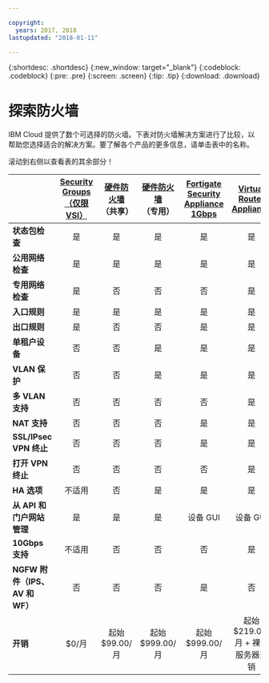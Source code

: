 ```yaml
---

copyright:
  years: 2017, 2018
lastupdated: "2018-01-11"

---
```


{:shortdesc: .shortdesc}
{:new_window: target="_blank"}
{:codeblock: .codeblock}
{:pre: .pre}
{:screen: .screen}
{:tip: .tip}
{:download: .download}


# 探索防火墙
IBM Cloud 提供了数个可选择的防火墙。下表对防火墙解决方案进行了比较，以帮助您选择适合的解决方案。要了解各个产品的更多信息，请单击表中的名称。

滚动到右侧以查看表的其余部分！

|        |[Security Groups（仅限 VSI）](https://console.bluemix.net/docs/infrastructure/security-groups/sg_index.html) |[硬件防火墙](https://console.bluemix.net/docs/infrastructure/hardware-firewall-shared/getting-started.html#getting-started)（共享）|[硬件防火墙](https://console.bluemix.net/docs/infrastructure/hardware-firewall-dedicated/getting-started.html#getting-started)（专用）|[Fortigate Security Appliance 1Gbps](https://console.bluemix.net/docs/infrastructure/fortigate-1g/getting-started.html#getting-started) |[Virtual Router Appliance](https://console.bluemix.net/docs/infrastructure/virtual-router-appliance/getting-started.html#getting-started) |[Fortigate Security Appliance 10Gbps](https://console.bluemix.net/docs/infrastructure/fortigate-10g/getting-started.html#getting-started) |
| ------- | :------: | :------: | :------: | :------: | :------: | :------: |
|**状态包检查**|是|是|是|是|是|是|
|**公用网络检查**|是|是|是|是|是|是|
|**专用网络检查**|是|否|否|否|是|是|
|**入口规则**|是|是|是|是|是|是|
|**出口规则**|是|否|否|是|是|是|
|**单租户设备**|否|否|是|是|是|是|
|**VLAN 保护**|否|否|是|是|是|是|
|**多 VLAN 支持**|否|否|否|否|是|是|
|**NAT 支持**|否|否|否|是|是|是|
|**SSL/IPsec VPN 终止**|否|否|否|是|是|是|
|**打开 VPN 终止**|否|否|否|否|是|否|
|**HA 选项**|不适用|否|是|是|是|是|
|**从 API 和门户网站管理**|是|是|是|设备 GUI|设备 GUI|设备 GUI|
|**10Gbps 支持**|不适用|否|否|否|是|是|
|**NGFW 附件（IPS、AV 和 WF）**|否|否|否|是|否|是|
|**开销**|$0/月|起始 $99.00/月|起始 $999.00/月|起始 $999.00/月|起始 $219.00/月 + 裸机服务器开销|起始 $4,999.00/月|
